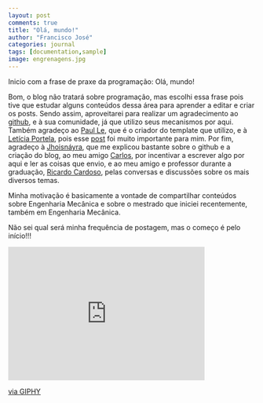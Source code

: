 ```yaml
---
layout: post
comments: true
title: "Olá, mundo!"
author: "Francisco José"
categories: journal
tags: [documentation,sample]
image: engrenagens.jpg
---
```


Inicio com a frase de praxe da programação: Olá, mundo!

Bom, o blog não tratará sobre programação, mas escolhi essa frase pois tive que estudar alguns conteúdos dessa área para aprender a editar e criar os posts. Sendo assim, aproveitarei para realizar um agradecimento ao [github](https://github.com/), e à sua comunidade, já que utilizo seus mecanismos por aqui. Também agradeço ao [Paul Le](https://www.lenpaul.com/), que é o criador do template que utilizo, e à [Letícia Portela](https://leportella.com/), pois esse [post](https://leportella.com/porque-ter-um-blog.html) foi muito importante para mim. Por fim, agradeço à [Jhoisnáyra](http://jhoisz.github.io/), que me explicou bastante sobre o github e a criação do blog, ao meu amigo [Carlos](https://www.instagram.com/_andre.aquino/), por incentivar a escrever algo por aqui e ler as coisas que envio, e ao meu amigo e professor durante a graduação, [Ricardo Cardoso](https://www.instagram.com/_ricardosoareseng/), pelas conversas e discussões sobre os mais diversos temas.

Minha motivação é basicamente a vontade de compartilhar conteúdos sobre Engenharia Mecânica e sobre o mestrado que iniciei recentemente, também em Engenharia Mecânica.

Não sei qual será minha frequência de postagem, mas o começo é pelo início!!!

<iframe src="https://giphy.com/embed/l4oWY0hKt6nK2KVJrN" width="400" height="272" frameBorder="0" class="giphy-embed" allowFullScreen></iframe><p><a href="https://giphy.com/gifs/ist-jornadas-mecanist-l4oWY0hKt6nK2KVJrN">via GIPHY</a></p>